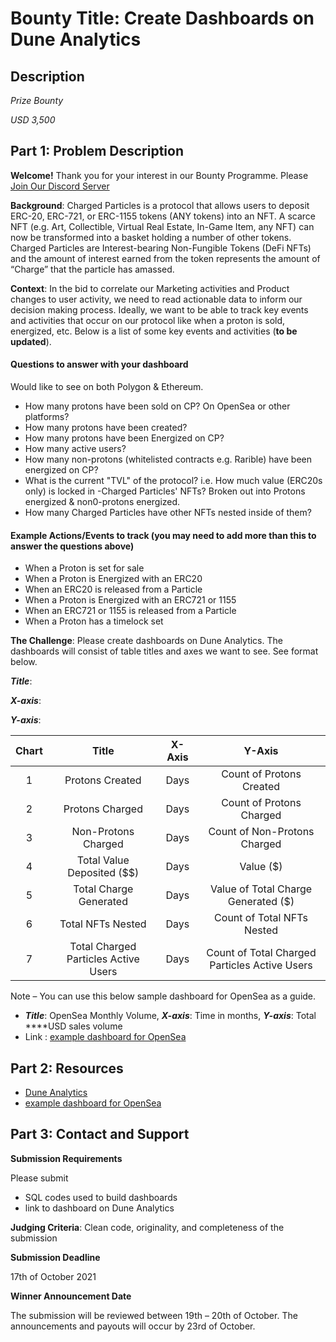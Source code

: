 # **Bounty Title: Create Dashboards on Dune Analytics**
## Description


_Prize Bounty_

_USD 3,500_

## **Part 1: Problem Description**

**Welcome!** Thank you for your interest in our Bounty Programme. Please [Join Our Discord Server](https://discord.gg/HJ9YEpgS)

**Background**: Charged Particles is a protocol that allows users to deposit ERC-20, ERC-721, or ERC-1155 tokens (ANY tokens) into an NFT. A scarce NFT (e.g. Art, Collectible, Virtual Real Estate, In-Game Item, any NFT) can now be transformed into a basket holding a number of other tokens. Charged Particles are Interest-bearing Non-Fungible Tokens (DeFi NFTs) and the amount of interest earned from the token represents the amount of “Charge” that the particle has amassed.

**Context**: In the bid to correlate our Marketing activities and Product changes to user activity, we need to read actionable data to inform our decision making process.  Ideally, we want to be able to track key events and activities that occur on our protocol like when a proton is sold, energized, etc. Below is a list of some key events and activities (**to be updated**).

#### __Questions to answer with your dashboard__


Would like to see on both Polygon & Ethereum.

- How many protons have been sold on CP? On OpenSea or other platforms?
- How many protons have been created?
- How many protons have been Energized on CP?
- How many active users?
- How many non-protons (whitelisted contracts e.g. Rarible) have been energized on CP?
- What is the current "TVL" of the protocol? i.e. How much value (ERC20s only) is locked in -Charged Particles' NFTs? Broken out into Protons energized & non0-protons energized.
- How many Charged Particles have other NFTs nested inside of them?

#### __Example Actions/Events to track (you may need to add more than this to answer the questions above)__


- When a Proton is set for sale
- When a Proton is Energized with an ERC20
- When an ERC20 is released from a Particle
- When a Proton is Energized with an ERC721 or 1155
- When an ERC721 or 1155 is released from a Particle
- When a Proton has a timelock set
  
**The Challenge**: Please create dashboards on Dune Analytics. The dashboards will consist of table titles and axes we want to see. See format below.

***Title***:

***X-axis***:

***Y-axis***:



| Chart |                Title                 | X-Axis |                    Y-Axis                     |
| :---: | :----------------------------------: | :----: | :-------------------------------------------: |
|   1   |           Protons Created            |  Days  |           Count of Protons Created            |
|   2   |           Protons Charged            |  Days  |           Count of Protons Charged            |
|   3   |         Non-Protons Charged          |  Days  |         Count of Non-Protons Charged          |
|   4   |      Total Value Deposited ($$)      |  Days  |                   Value ($)                   |
|   5   |        Total Charge Generated        |  Days  |      Value of Total Charge Generated ($)      |
|   6   |          Total NFTs Nested           |  Days  |          Count of Total NFTs Nested           |
|   7   | Total Charged Particles Active Users |  Days  | Count of Total Charged Particles Active Users |

Note – You can use this below sample dashboard for OpenSea as a guide.

- ***Title***: OpenSea Monthly Volume, ***X-axis***: Time in months, ***Y-axis***: Total ****USD sales volume
- Link : [example dashboard for OpenSea](https://dune.xyz/rchen8/opensea)


## **Part 2: Resources**


- [Dune Analytics](https://dune.xyz/home)
- [example dashboard for OpenSea](https://dune.xyz/rchen8/opensea)


## __Part 3: Contact and Support__

**Submission Requirements**


Please submit


- SQL codes used to build dashboards
- link to dashboard on Dune Analytics


**Judging Criteria**: Clean code, originality, and completeness of the submission


**Submission Deadline**


17th of October 2021


**Winner Announcement Date**


The submission will be reviewed between 19th – 20th of October. The announcements and payouts will occur by 23rd of October.